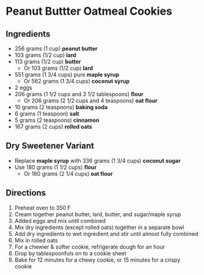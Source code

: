 # Peanut Buttter Oatmeal Cookies

## Ingredients

- 256 grams (1 cup) **peanut butter**
- 103 grams (1/2 cup) **lard**
- 113 grams (1/2 cup) **butter**
    - Or 103 grams (1/2 cup) **lard**
- 551 grams (1 3/4 cups) pure **maple syrup**
    - Or 562 grams (1 3/4 cups) **coconut syrup**
- 2 eggs
- 206 grams (1 1/2 cups and 3 1/2 tablespoons) **flour**
    - Or 206 grams (2 1/2 cups and 4 teaspoons) **oat flour**
- 10 grams (2 teaspoons) **baking soda**
- 6 grams (1 teaspoon) **salt**
- 5 grams (2 teaspoons) **cinnamon**
- 167 grams (2 cups) **rolled oats**

## Dry Sweetener Variant

- Replace **maple syrup** with 336 grams (1 3/4 cups) **coconut sugar**
- Use 180 grams (1 1/2 cups) **flour**
    - Or 180 grams (2 1/4 cups) **oat flour**

## Directions

1. Preheat oven to 350 F
1. Cream together peanut butter, lard, butter, and sugar/maple syrup
1. Added eggs and mix until combined
1. Mix dry ingredients (except rolled oats) together in a separate bowl
1. Add dry ingredients to wet ingredient and stir until almost fully combined
1. Mix in rolled oats
1. For a chewier & softer cookie, refrigerate dough for an hour
1. Drop by tablespoonfuls on to a cookie sheet
1. Bake for 12 minutes for a chewy cookie, or 15 minutes for a crispy cookie
